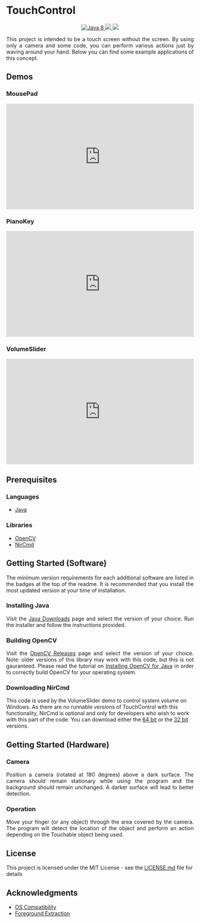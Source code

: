 # TouchControl

<p align="center">
  <a href="http://www.oracle.com/technetwork/java/javase/downloads/jdk8-downloads-2133151.html">
    <img src="https://img.shields.io/badge/Java-8-blue.svg" alt="Java 8">
  </a>
  <a href="https://sourceforge.net/projects/opencvlibrary/files/opencv-win/3.4.1/opencv-3.4.1-vc14_vc15.exe/download">
    <img src="https://img.shields.io/badge/OpenCV-3.4.1-blue.svg">
  </a>
  <a href="LICENSE.md">
    <img src="https://img.shields.io/github/license/mattson543/TouchControl.svg">
  </a>
</p>

<p align="justify">
This project is intended to be a touch screen without the screen. By using only a camera and some code, you can perform various actions just by waving around your hand. Below you can find some example applications of this concept.
</p>

## Demos
### MousePad

<div style="position:relative;padding-top:56.25%;">
  <iframe src="https://www.youtube.com/embed/2-ApniOaKHs?rel=0" frameborder="0" allowfullscreen
    style="position:absolute;top:0;left:0;width:100%;height:100%;"></iframe>
</div>

### PianoKey

<div style="position:relative;padding-top:56.25%;">
  <iframe src="https://www.youtube.com/embed/-dA1ajjv6EE?rel=0" frameborder="0" allowfullscreen
    style="position:absolute;top:0;left:0;width:100%;height:100%;"></iframe>
</div>

### VolumeSlider

<div style="position:relative;padding-top:56.25%;">
  <iframe src="https://www.youtube.com/embed/Fd5ODeewL9c?rel=0" frameborder="0" allowfullscreen
    style="position:absolute;top:0;left:0;width:100%;height:100%;"></iframe>
</div>

## Prerequisites

### Languages
* [Java](https://go.java/index.html?intcmp=gojava-banner-java-com)

### Libraries
* [OpenCV](https://opencv.org/about.html)
* [NirCmd](http://www.nirsoft.net/utils/nircmd.html)

## Getting Started (Software)
<p align="justify">
The minimum version requirements for each additional software are listed in the badges at the top of the readme.
It is recommended that you install the most updated version at your time of installation.
</p>

### Installing Java
<p align="justify">
Visit the <a href="http://www.oracle.com/technetwork/java/javase/downloads/index.html">Java Downloads</a> 
page and select the version of your choice.
Run the installer and follow the instructions provided.
</p>

### Building OpenCV
<p align="justify">
Visit the <a href="https://opencv.org/releases.html">OpenCV Releases</a> page and select the version of your choice.
Note: older versions of this library may work with this code, but this is not gauranteed.
Please read the tutorial on
<a href="https://github.com/opencv-java/opencv-java-tutorials/blob/master/docs/source/01-installing-opencv-for-java.rst">Installing OpenCV for Java</a> 
in order to correctly build OpenCV for your operating system.
</p>

### Downloading NirCmd
This code is used by the VolumeSlider demo to control system volume on Windows. As there are no runnable versions of TouchControl with this functionality, NirCmd is optional and only for developers who wish to work with this part of the code. You can download either the [64 bit](http://www.nirsoft.net/utils/nircmd-x64.zip) or the [32 bit](http://www.nirsoft.net/utils/nircmd.zip) versions.
</p>

## Getting Started (Hardware)

### Camera
<p align="justify">
Position a camera (rotated at 180 degrees) above a dark surface. The camera should remain stationary while using the program and the background should remain unchanged. A darker surface will lead to better detection.
</p>

### Operation
<p align="justify">
Move your finger (or any object) through the area covered by the camera. The program will detect the location of the object and perform an action depending on the Touchable object being used.
</p>

## License
This project is licensed under the MIT License - see the [LICENSE.md](LICENSE.md) file for details

## Acknowledgments
* [OS Compatibility](https://stackoverflow.com/a/18780559)
* [Foreground Extraction](https://stackoverflow.com/a/27036614)
